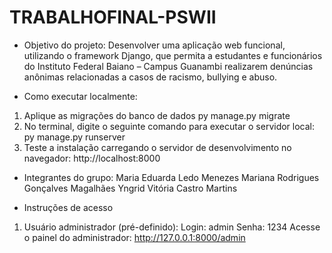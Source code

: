 # TRABALHOFINAL-PSWII
- Objetivo do projeto:
Desenvolver uma aplicação web funcional, utilizando o framework Django, que permita a estudantes e funcionários do Instituto Federal Baiano – Campus Guanambi realizarem denúncias anônimas relacionadas a casos de racismo, bullying e abuso.


- Como executar localmente:
1. Aplique as migrações do banco de dados
py manage.py migrate
2. No terminal, digite o seguinte comando para executar o servidor local: 
py manage.py runserver
3. Teste a instalação carregando o servidor de desenvolvimento no navegador:
http://localhost:8000

- Integrantes do grupo:
Maria Eduarda Ledo Menezes
Mariana Rodrigues Gonçalves Magalhães
Yngrid Vitória Castro Martins

- Instruções de acesso
1. Usuário administrador (pré-definido):
Login: admin
Senha: 1234
Acesse o painel do administrador:
http://127.0.0.1:8000/admin
